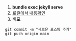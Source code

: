 1. **bundle exec jekyll serve**
2. [로컬에서 내용확인](http://localhost:4000)
3. **배포**
```git add .
git commit -m "새로운 포스팅 추가"
git push origin main
```